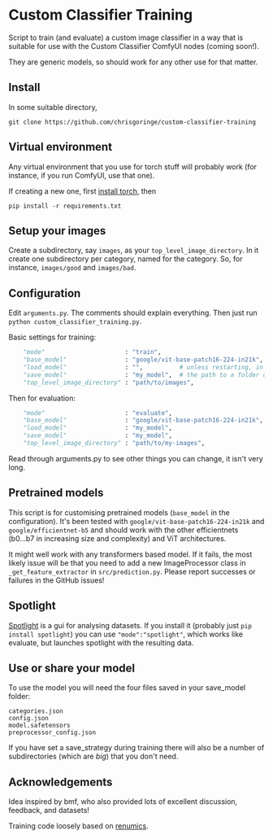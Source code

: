 # Custom Classifier Training

Script to train (and evaluate) a custom image classifier in a way that is suitable for use with the Custom Classifier ComfyUI nodes (coming soon!).

They are generic models, so should work for any other use for that matter.

## Install

In some suitable directory,
```
git clone https://github.com/chrisgoringe/custom-classifier-training
```

## Virtual environment

Any virtual environment that you use for torch stuff will probably work (for instance, if you run ComfyUI, use that one).

If creating a new one, first [install torch](https://pytorch.org/get-started/locally/), then 
```
pip install -r requirements.txt
```

## Setup your images

Create a subdirectory, say `images`, as your `top_level_image_directory`. In it create one subdirectory per category, named for the category. So, for instance, `images/good` and `images/bad`.

## Configuration

Edit `arguments.py`. The comments should explain everything. Then just run `python custom_classifier_training.py`.

Basic settings for training:

```python
    "mode"                      : "train",
    "base_model"                : "google/vit-base-patch16-224-in21k",    
    "load_model"                : "",          # unless restarting, in which case 'my_model'
    "save_model"                : "my_model",  # the path to a folder used to save
    "top_level_image_directory" : "path/to/images", 
```

Then for evaluation:
```python
    "mode"                      : "evaluate",
    "base_model"                : "google/vit-base-patch16-224-in21k",    
    "load_model"                : "my_model",   
    "save_model"                : "my_model",
    "top_level_image_directory" : "path/to/my-images", 
```

Read through arguments.py to see other things you can change, it isn't very long.

## Pretrained models

This script is for customising pretrained models (`base_model` in the configuration). It's been tested with `google/vit-base-patch16-224-in21k` and `google/efficientnet-b5` and should work with the other efficientnets (b0...b7 in increasing size and complexity) and ViT architectures. 

It might well work with any transformers based model. If it fails, the most likely issue will be that you need to add a new ImageProcessor class in `_get_feature_extractor` in `src/prediction.py`. Please report successes or failures in the GitHub issues!

## Spotlight

[Spotlight](https://github.com/Renumics/spotlight) is a gui for analysing datasets. If you install it (probably just `pip install spotlight`) you can use `"mode":"spotlight"`, which works like evaluate, but launches spotlight with the resulting data.

## Use or share your model

To use the model you will need the four files saved in your save_model folder:

```
categories.json
config.json
model.safetensors
preprocessor_config.json
```

If you have set a save_strategy during training there will also be a number of subdirectories (which are *big*) that you don't need.

## Acknowledgements

Idea inspired by bmf, who also provided lots of excellent discussion, feedback, and datasets!

Training code loosely based on [renumics](https://github.com/Renumics).